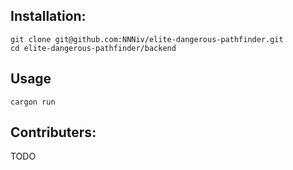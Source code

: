 ## Installation:
```
git clone git@github.com:NNNiv/elite-dangerous-pathfinder.git
cd elite-dangerous-pathfinder/backend
```

## Usage
```
cargon run
```

## Contributers:
TODO    
